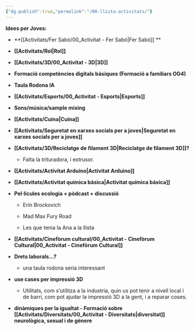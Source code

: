 ```yaml
---
{"dg-publish":true,"permalink":"/00-llista-activitats/"}
---
```


**Idees per Joves:**

- **[[Activitats/Fer Sabó/00_Activitat - Fer Sabó\|Fer Sabó]] **

- **[[Activitats/Rol\|Rol]]**

- **[[Activitats/3D/00_Activitat - 3D\|3D]]**

- **Formació competències digitals bàsiques (Formació a familiars OG4)**
 
- **Taula Rodona IA**

- **[[Activitats/Esports/00_Activitat - Esports\|Esports]]**  

- **Sons/música/sample mixing**

- **[[Activitats/Cuina\|Cuina]]**

- **[[Activitats/Seguretat en xarxes socials per a joves\|Seguretat en xarxes socials per a joves]]**

- **[[Activitats/3D/Reciclatge de filament 3D\|Reciclatge de filament 3D]]?**
	- Falta la trituradora, i extrusor.

- **[[Activitats/Activitat Arduino\|Activitat Arduino]]**
  
- **[[Activitats/Activitat química bàsica\|Activitat química bàsica]]**
 
- **Pel·lícules ecologia + pòdcast + discussió**
    - Erin Brockovich

    - Mad Max Fury Road

    - Les que tenia la Ana a la llista

- **[[Activitats/Cinefòrum cultural/00_Activitat - Cinefòrum Cultural\|00_Activitat - Cinefòrum Cultural]]**

- **Drets laborals...?**
   - una taula rodona seria interessant

- **use cases per impressió 3D**
    - Utilitats, com s’utilitza a la industria, quin us pot tenir a nivell local i de barri, com pot ajudar la impressió 3D a la gent, i a reparar coses.

- **dinàmiques per la igualtat - Formació sobre [[Activitats/Diversitats/00_Activitat - Diversitats\|diversitat]] neurològica, sexual i de gènere**